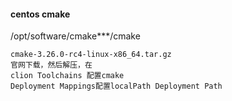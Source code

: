#### centos cmake 
/opt/software/cmake***/cmake
```text
cmake-3.26.0-rc4-linux-x86_64.tar.gz
官网下载，然后解压，在
clion Toolchains 配置cmake
Deployment Mappings配置localPath Deployment Path
```
